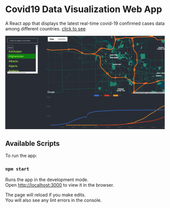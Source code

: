 

# Covid19 Data Visualization Web App
A React app that displays the latest real-time covid-19 confirmed cases data among different countries.
[click to see](https://master.d1mut6kvig0du1.amplifyapp.com/)

![GitHub Logo](./demo_v1.png)

## Available Scripts

To run the app:

### `npm start`

Runs the app in the development mode.<br />
Open [http://localhost:3000](http://localhost:3000) to view it in the browser.

The page will reload if you make edits.<br />
You will also see any lint errors in the console.
